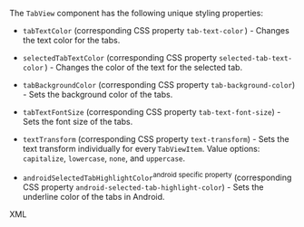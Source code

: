 The `TabView` component has the following unique styling properties:

* `tabTextColor` (corresponding CSS property `tab-text-color` ) - Changes the text color for the tabs.

* `selectedTabTextColor` (corresponding CSS property `selected-tab-text-color` ) - Changes the color of the text for the selected tab.

* `tabBackgroundColor` (corresponding CSS property `tab-background-color`) - Sets the background color of the tabs.

* `tabTextFontSize` (corresponding CSS property `tab-text-font-size`) - Sets the font size of the tabs.

* `textTransform` (corresponding CSS property `text-transform`) - Sets the text transform individually for every `TabViewItem`. Value options: `capitalize`, `lowercase`, `none`, and `uppercase`.

* `androidSelectedTabHighlightColor`<sup>android specific property</sup> (corresponding CSS property `android-selected-tab-highlight-color`) - Sets the underline color of the tabs in Android.

XML
<snippet id='tab-view-styling-xml'/>
